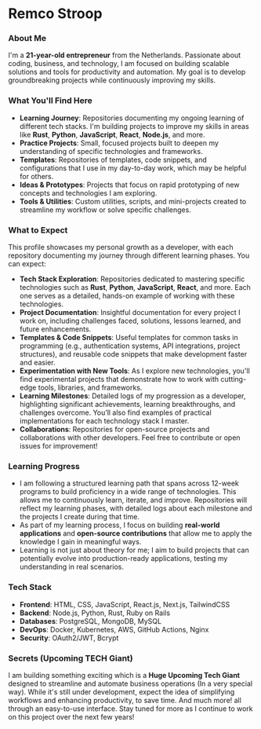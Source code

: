 # Remco Stroop

### About Me
I'm a **21-year-old entrepreneur** from the Netherlands. Passionate about coding, business, and technology, I am focused on building scalable solutions and tools for productivity and automation. My goal is to develop groundbreaking projects while continuously improving my skills.

### What You'll Find Here
- **Learning Journey**: Repositories documenting my ongoing learning of different tech stacks. I'm building projects to improve my skills in areas like **Rust**, **Python**, **JavaScript**, **React**, **Node.js**, and more.
- **Practice Projects**: Small, focused projects built to deepen my understanding of specific technologies and frameworks.
- **Templates**: Repositories of templates, code snippets, and configurations that I use in my day-to-day work, which may be helpful for others.
- **Ideas & Prototypes**: Projects that focus on rapid prototyping of new concepts and technologies I am exploring.
- **Tools & Utilities**: Custom utilities, scripts, and mini-projects created to streamline my workflow or solve specific challenges.

### What to Expect
This profile showcases my personal growth as a developer, with each repository documenting my journey through different learning phases. You can expect:
- **Tech Stack Exploration**: Repositories dedicated to mastering specific technologies such as **Rust**, **Python**, **JavaScript**, **React**, and more. Each one serves as a detailed, hands-on example of working with these technologies.
- **Project Documentation**: Insightful documentation for every project I work on, including challenges faced, solutions, lessons learned, and future enhancements.
- **Templates & Code Snippets**: Useful templates for common tasks in programming (e.g., authentication systems, API integrations, project structures), and reusable code snippets that make development faster and easier.
- **Experimentation with New Tools**: As I explore new technologies, you'll find experimental projects that demonstrate how to work with cutting-edge tools, libraries, and frameworks.
- **Learning Milestones**: Detailed logs of my progression as a developer, highlighting significant achievements, learning breakthroughs, and challenges overcome. You’ll also find examples of practical implementations for each technology stack I master.
- **Collaborations**: Repositories for open-source projects and collaborations with other developers. Feel free to contribute or open issues for improvement!

### Learning Progress
- I am following a structured learning path that spans across 12-week programs to build proficiency in a wide range of technologies. This allows me to continuously learn, iterate, and improve. Repositories will reflect my learning phases, with detailed logs about each milestone and the projects I create during that time.
- As part of my learning process, I focus on building **real-world applications** and **open-source contributions** that allow me to apply the knowledge I gain in meaningful ways.
- Learning is not just about theory for me; I aim to build projects that can potentially evolve into production-ready applications, testing my understanding in real scenarios.

### Tech Stack
- **Frontend**: HTML, CSS, JavaScript, React.js, Next.js, TailwindCSS  
- **Backend**: Node.js, Python, Rust, Ruby on Rails  
- **Databases**: PostgreSQL, MongoDB, MySQL  
- **DevOps**: Docker, Kubernetes, AWS, GitHub Actions, Nginx  
- **Security**: OAuth2/JWT, Bcrypt

### Secrets (Upcoming TECH Giant)
I am building something exciting which is a **Huge Upcoming Tech Giant** designed to streamline and automate business operations (In a very special way). While it's still under development, expect the idea of simplifying workflows and enhancing productivity, to save time. And much more! all through an easy-to-use interface. Stay tuned for more as I continue to work on this project over the next few years!

